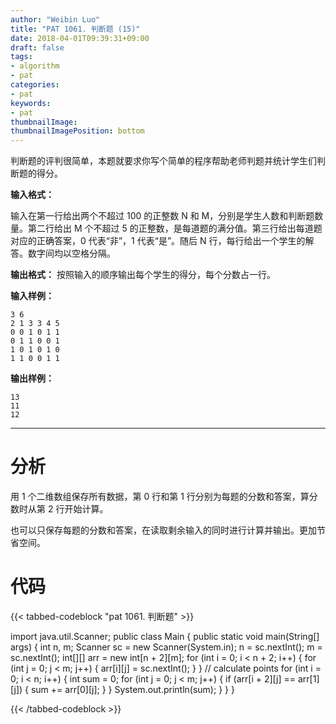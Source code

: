 ```yaml
---
author: "Weibin Luo"
title: "PAT 1061. 判断题 (15)"
date: 2018-04-01T09:39:31+09:00
draft: false
tags:
- algorithm
- pat
categories:
- pat
keywords:
- pat
thumbnailImage:
thumbnailImagePosition: bottom
---
```


判断题的评判很简单，本题就要求你写个简单的程序帮助老师判题并统计学生们判断题的得分。

<!--more-->

**输入格式：**

输入在第一行给出两个不超过 100 的正整数 N 和 M，分别是学生人数和判断题数量。第二行给出 M 个不超过 5 的正整数，是每道题的满分值。第三行给出每道题对应的正确答案，0 代表“非”，1 代表“是”。随后 N 行，每行给出一个学生的解答。数字间均以空格分隔。


**输出格式：**
按照输入的顺序输出每个学生的得分，每个分数占一行。

**输入样例：**
```
3 6
2 1 3 3 4 5
0 0 1 0 1 1
0 1 1 0 0 1
1 0 1 0 1 0
1 1 0 0 1 1
```
**输出样例：**
```
13
11
12
```

---

# 分析

用 1 个二维数组保存所有数据，第 0 行和第 1 行分别为每题的分数和答案，算分数时从第 2 行开始计算。

也可以只保存每题的分数和答案，在读取剩余输入的同时进行计算并输出。更加节省空间。
# 代码

{{< tabbed-codeblock "pat 1061. 判断题" >}}
<!-- tab java -->
import java.util.Scanner;
public class Main {
    public static void main(String[] args) {
        int n, m;
        Scanner sc = new Scanner(System.in);
        n = sc.nextInt();
        m = sc.nextInt();
        int[][] arr = new int[n + 2][m];
        for (int i = 0; i < n + 2; i++) {
            for (int j = 0; j < m; j++) {
            	arr[i][j] = sc.nextInt();
            }
        }
        // calculate points
        for (int i = 0; i < n; i++) {
            int sum = 0;
            for (int j = 0; j < m; j++) {
                if (arr[i + 2][j] == arr[1][j]) {
                    sum += arr[0][j];
                }
            }
            System.out.println(sum);
        }
    }
}

<!-- endtab -->
{{< /tabbed-codeblock >}}
